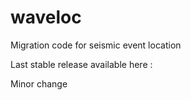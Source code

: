waveloc
=======

Migration code for seismic event location

Last stable release available here : 

Minor change
